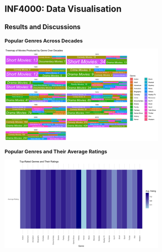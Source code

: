 # INF4000: Data Visualisation



## Results and Discussions

### Popular Genres Across Decades

![Popular Genres Across Decades](outputs/DataViz_Q1.jpeg "Figure 1: Popular Genres Across Decade")

### Popular Genres and Their Average Ratings

![Popular Genres and Their Average Ratings](outputs/DataViz_Q2.jpeg "Figure 2: Genres and Average Ratings")






